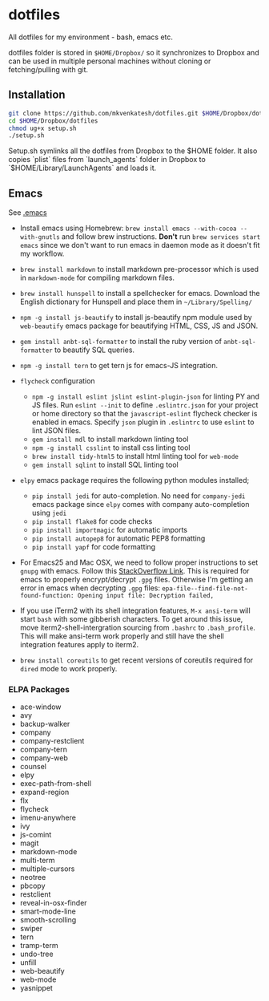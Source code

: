# dotfiles

All dotfiles for my environment - bash, emacs etc.

dotfiles folder is stored in `$HOME/Dropbox/` so it synchronizes to
Dropbox and can be used in multiple personal machines without cloning
or fetching/pulling with git.

## Installation

```bash
git clone https://github.com/mkvenkatesh/dotfiles.git $HOME/Dropbox/dotfiles
cd $HOME/Dropbox/dotfiles
chmod ug+x setup.sh
./setup.sh
```

Setup.sh symlinks all the dotfiles from Dropbox to the $HOME
folder. It also copies `plist` files from `launch_agents` folder in
Dropbox to `$HOME/Library/LaunchAgents` and loads it.

## Emacs

See [.emacs](https://github.com/mkvenkatesh/dotfiles/blob/master/.emacs)

* Install emacs using Homebrew: `brew install emacs --with-cocoa
  --with-gnutls` and follow brew instructions. **Don't** run `brew
  services start emacs` since we don't want to run emacs in daemon
  mode as it doesn't fit my workflow.

* `brew install markdown` to install markdown pre-processor which is
  used in `markdown-mode` for compiling markdown files.

* `brew install hunspell` to install a spellchecker for
  emacs. Download the English dictionary for Hunspell and place them
  in `~/Library/Spelling/`

* `npm -g install js-beautify` to install js-beautify npm module used
  by `web-beautify` emacs package for beautifying HTML, CSS, JS and
  JSON.

* `gem install anbt-sql-formatter` to install the ruby version of
  `anbt-sql-formatter` to beautify SQL queries.

* `npm -g install tern` to get tern js for emacs-JS integration.

* `flycheck` configuration
  * `npm -g install eslint jslint eslint-plugin-json` for linting PY
    and JS files. Run `eslint --init` to define `.eslintrc.json` for
    your project or home directory so that the `javascript-eslint`
    flycheck checker is enabled in emacs. Specify `json` plugin in
    `.eslintrc` to use `eslint` to lint JSON files.
  * `gem install mdl` to install markdown linting tool
  * `npm -g install csslint` to install css linting tool
  * `brew install tidy-html5` to install html linting tool for `web-mode`
  * `gem install sqlint` to install SQL linting tool

* `elpy` emacs package requires the following python modules installed;
  * `pip install jedi` for auto-completion. No need for `company-jedi`
    emacs package since `elpy` comes with company auto-completion
    using `jedi`
  * `pip install flake8` for code checks
  * `pip install importmagic` for automatic imports
  * `pip install autopep8` for automatic PEP8 formatting
  * `pip install yapf` for code formatting

* For Emacs25 and Mac OSX, we need to follow proper instructions to
  set `gnupg` with emacs. Follow
  this [StackOverflow Link](http://tinyurl.com/z7osezq). This is
  required for emacs to properly encrypt/decrypt `.gpg`
  files. Otherwise I'm getting an error in emacs when decrypting
  `.gpg` files: `epa-file--find-file-not-found-function: Opening input
  file: Decryption failed,`

* If you use iTerm2 with its shell integration features, `M-x
  ansi-term` will start `bash` with some gibberish characters. To get
  around this issue, move iterm2-shell-intergration sourcing from
  `.bashrc` to `.bash_profile`. This will make ansi-term work properly
  and still have the shell integration features apply to iterm2.

* `brew install coreutils` to get recent versions of coreutils
  required for `dired` mode to work properly.

### ELPA Packages

* ace-window
* avy
* backup-walker
* company
* company-restclient
* company-tern
* company-web
* counsel
* elpy
* exec-path-from-shell
* expand-region
* flx
* flycheck
* imenu-anywhere
* ivy
* js-comint
* magit
* markdown-mode
* multi-term
* multiple-cursors
* neotree
* pbcopy
* restclient
* reveal-in-osx-finder
* smart-mode-line
* smooth-scrolling
* swiper
* tern
* tramp-term
* undo-tree
* unfill
* web-beautify
* web-mode
* yasnippet
